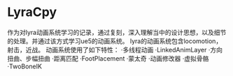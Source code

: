 # LyraCpy
作为对lyra动画系统学习的记录，通过复刻，深入理解当中的设计思想，以及细节的处理。并通过该方式学习ue5的动画系统。
lyra的动画系统包含locomotion，射击，近战。
动画系统使用了如下特性：
·多线程动画
·LinkedAnimLayer
·方向扭曲、步幅扭曲
·距离匹配
·FootPlacement
·蒙太奇
·动画修改器
·虚拟骨骼
·TwoBoneIK
